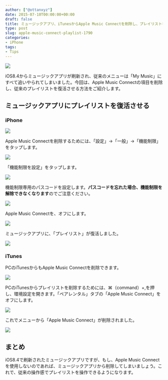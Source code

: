 ```yaml
---
author: ["@ottanxyz"]
date: 2015-07-10T00:00:00+00:00
draft: false
title: ミュージックアプリ、iTunesからApple Music Connectを削除し、プレイリストを復活させる方法
type: post
slug: apple-music-connect-playlist-1790
categories:
- iPhone
tags:
- Tips
---
```


![](150710-55a0575b5fcea.jpg)






iOS8.4からミュージックアプリが刷新され、従来のメニューは「My Music」にすべて追いやられてしまいました。今回は、Apple Music Connectの項目を削除し、従来のプレイリストを復活させる方法をご紹介します。





## ミュージックアプリにプレイリストを復活させる





### iPhone





![](150710-55a057333189f.png)






Apple Music Connectを削除するためには、「設定」→「一般」→「機能制限」をタップします。





![](150710-55a05738cd901.png)






「機能制限を設定」をタップします。





![](150710-55a0573c003fc.png)






機能制限専用のパスコードを設定します。**パスコードを忘れた場合、機能制限を解除できなくなります**のでご注意ください。





![](150710-55a057401292b.png)






Apple Music Connectを、オフにします。





![](150710-55a0574512d54.png)






ミュージックアプリに、「プレイリスト」が復活しました。





![](150710-55a0574b48903.png)






### iTunes





PCのiTunesからもApple Music Connectを削除できます。





![](150710-55a0574fe6c7e.png)






PCのiTunesからプレイリストを削除するためには、⌘（command）+,を押し、環境設定を開きます。「ペアレンタル」タブの「Apple Music Connect」をオフにします。





![](150710-55a05757bd8bb.png)






これでメニューから「Apple Music Connect」が削除されました。





![](150710-55a0575402854.png)






## まとめ





iOS8.4で刷新されたミュージックアプリですが、もし、Apple Music Connectを使用しないのであれば、ミュージックアプリから削除してしまいましょう。これで、従来の操作感でプレイリストを操作できるようになります。
